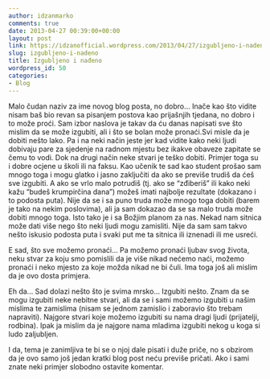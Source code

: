 ```yaml
---
author: idzanmarko
comments: true
date: 2013-04-27 00:39:00+00:00
layout: post
link: https://idzanofficial.wordpress.com/2013/04/27/izgubljeno-i-nadeno/
slug: izgubljeno-i-nadeno
title: Izgubljeno i nađeno
wordpress_id: 50
categories:
- Blog
---
```


Malo čudan naziv za ime novog blog posta, no dobro… Inače kao što vidite nisam baš bio revan sa pisanjem postova kao prijašnjih tjedana, no dobro i to može proći. Sam izbor naslova je takav da ću danas napisati sve što mislim da se može izgubiti, ali i što se bolan može pronaći.Svi misle da je dobiti nešto lako. Pa i na neki način jeste jer kad vidite kako neki ljudi dobivaju pare za sjedenje na radnom mjestu bez ikakve obaveze zapitate se čemu to vodi. Dok na drugi način neke stvari je teško dobiti. Primjer toga su i dobre ocjene u školi ili na faksu. Kao učenik te sad kao student prošao sam mnogo toga i mogu glatko i jasno zaključiti da ako se previše trudiš da ćeš sve izgubiti. A ako se vrlo malo potrudiš (tj. ako se “zđiberiš” ili kako neki kažu “budeš krumpirčina dana”) možeš imati najbolje rezultate (dokazano i to podosta puta). Nije da se i sa puno truda može mnogo toga dobiti (barem je tako na nekim poslovima), ali ja sam dokazao da se sa malo truda može dobiti mnogo toga. Isto tako je i sa Božjim planom za nas. Nekad nam sitnica može dati više nego što neki ljudi mogu zamisliti. Nije da sam sam takvo nešto iskusio podosta puta i svaki put me ta sitnica ili iznenadi ili me usreći.  
  
E sad, što sve možemo pronaći… Pa možemo pronaći ljubav svog života, neku stvar za koju smo pomislili da je više nikad nećemo naći, možemo pronaći i neko mjesto za koje možda nikad ne bi čuli. Ima toga još ali mislim da je ovo dosta primjera.  
  
Eh da… Sad dolazi nešto što je svima mrsko… Izgubiti nešto. Znam da se mogu izgubiti neke nebitne stvari, ali da se i sami možemo izgubiti u našim mislima te zamislima (nisam se jednom zamislio i zaboravio što trebam napraviti). Najgore stvari koje možemo izgubiti su nama dragi ljudi (prijatelji, rodbina). Ipak ja mislim da je najgore nama mladima izgubiti nekog u koga si ludo zaljubljen.  
  
I da, tema je zanimljiva te bi se o njoj dale pisati i duže priče, no s obzirom da je ovo samo još jedan kratki blog post neću previše pričati. Ako i sami znate neki primjer slobodno ostavite komentar.
